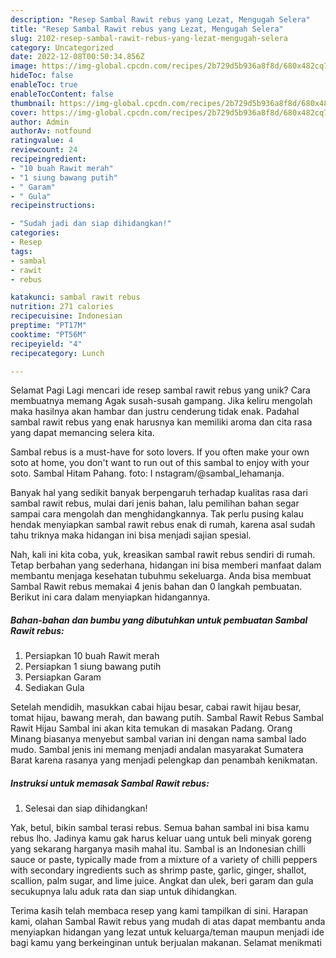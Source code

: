 ```yaml
---
description: "Resep Sambal Rawit rebus yang Lezat, Mengugah Selera"
title: "Resep Sambal Rawit rebus yang Lezat, Mengugah Selera"
slug: 2102-resep-sambal-rawit-rebus-yang-lezat-mengugah-selera
category: Uncategorized
date: 2022-12-08T00:50:34.856Z
image: https://img-global.cpcdn.com/recipes/2b729d5b936a8f8d/680x482cq70/sambal-rawit-rebus-foto-resep-utama.jpg
hideToc: false
enableToc: true
enableTocContent: false
thumbnail: https://img-global.cpcdn.com/recipes/2b729d5b936a8f8d/680x482cq70/sambal-rawit-rebus-foto-resep-utama.jpg
cover: https://img-global.cpcdn.com/recipes/2b729d5b936a8f8d/680x482cq70/sambal-rawit-rebus-foto-resep-utama.jpg
author: Admin
authorAv: notfound
ratingvalue: 4
reviewcount: 24
recipeingredient:
- "10 buah Rawit merah"
- "1 siung bawang putih"
- " Garam"
- " Gula"
recipeinstructions:

- "Sudah jadi dan siap dihidangkan!"
categories:
- Resep
tags:
- sambal
- rawit
- rebus

katakunci: sambal rawit rebus 
nutrition: 271 calories
recipecuisine: Indonesian
preptime: "PT17M"
cooktime: "PT56M"
recipeyield: "4"
recipecategory: Lunch

---
```



Selamat Pagi Lagi mencari ide resep sambal rawit rebus yang unik? Cara membuatnya memang Agak susah-susah gampang. Jika keliru mengolah maka hasilnya akan hambar dan justru cenderung tidak enak. Padahal sambal rawit rebus yang enak harusnya kan memiliki aroma dan cita rasa yang dapat memancing selera kita.


Sambal rebus is a must-have for soto lovers. If you often make your own soto at home, you don&#39;t want to run out of this sambal to enjoy with your soto. Sambal Hitam Pahang. foto: I nstagram/@sambal_lehamanja.

Banyak hal yang sedikit banyak berpengaruh terhadap kualitas rasa dari sambal rawit rebus, mulai dari jenis bahan, lalu pemilihan bahan segar sampai cara mengolah dan menghidangkannya. Tak perlu pusing kalau hendak menyiapkan sambal rawit rebus enak di rumah, karena asal sudah tahu triknya maka hidangan ini bisa menjadi sajian spesial.


Nah, kali ini kita coba, yuk, kreasikan sambal rawit rebus sendiri di rumah. Tetap berbahan yang sederhana, hidangan ini bisa memberi manfaat dalam membantu menjaga kesehatan tubuhmu sekeluarga. Anda bisa membuat Sambal Rawit rebus memakai 4 jenis bahan dan 0 langkah pembuatan. Berikut ini cara dalam menyiapkan hidangannya.

<!--inarticleads1-->

##### Bahan-bahan dan bumbu yang dibutuhkan untuk pembuatan Sambal Rawit rebus:

1. Persiapkan 10 buah Rawit merah
1. Persiapkan 1 siung bawang putih
1. Persiapkan  Garam
1. Sediakan  Gula


Setelah mendidih, masukkan cabai hijau besar, cabai rawit hijau besar, tomat hijau, bawang merah, dan bawang putih. Sambal Rawit Rebus Sambal Rawit Hijau Sambal ini akan kita temukan di masakan Padang. Orang Minang biasanya menyebut sambal varian ini dengan nama sambal lado mudo. Sambal jenis ini memang menjadi andalan masyarakat Sumatera Barat karena rasanya yang menjadi pelengkap dan penambah kenikmatan. 

<!--inarticleads2-->

##### Instruksi untuk memasak Sambal Rawit rebus:


1. Selesai dan siap dihidangkan!

Yak, betul, bikin sambal terasi rebus. Semua bahan sambal ini bisa kamu rebus lho. Jadinya kamu gak harus keluar uang untuk beli minyak goreng yang sekarang harganya masih mahal itu. Sambal is an Indonesian chilli sauce or paste, typically made from a mixture of a variety of chilli peppers with secondary ingredients such as shrimp paste, garlic, ginger, shallot, scallion, palm sugar, and lime juice. Angkat dan ulek, beri garam dan gula secukupnya lalu aduk rata dan siap untuk dihidangkan. 

Terima kasih telah membaca resep yang kami tampilkan di sini. Harapan kami, olahan Sambal Rawit rebus yang mudah di atas dapat membantu anda menyiapkan hidangan yang lezat untuk keluarga/teman maupun menjadi ide bagi kamu yang berkeinginan untuk berjualan makanan. Selamat menikmati
